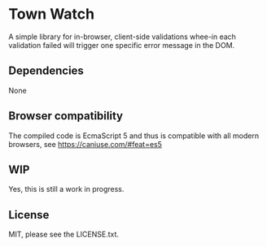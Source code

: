 # Town Watch

A simple library for in-browser, client-side validations whee-in each validation failed will trigger one
specific error message in the DOM.

## Dependencies 

None

## Browser compatibility

The compiled code is EcmaScript 5 and thus is compatible with all modern browsers, see https://caniuse.com/#feat=es5


## WIP

Yes, this is still a work in progress.

## License 

MIT, please see the LICENSE.txt.

